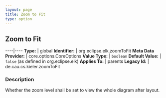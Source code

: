 ```yaml
---
layout: page
title: Zoom to Fit
type: option
---
```

## Zoom to Fit

----|----
**Type:** | global
**Identifier:** | org.eclipse.elk.zoomToFit
**Meta Data Provider:** | core.options.CoreOptions
**Value Type:** | `boolean`
**Default Value:** | `false` (as defined in org.eclipse.elk)
**Applies To:** | parents
**Legacy Id:** | de.cau.cs.kieler.zoomToFit


### Description
Whether the zoom level shall be set to view the whole diagram after layout.

